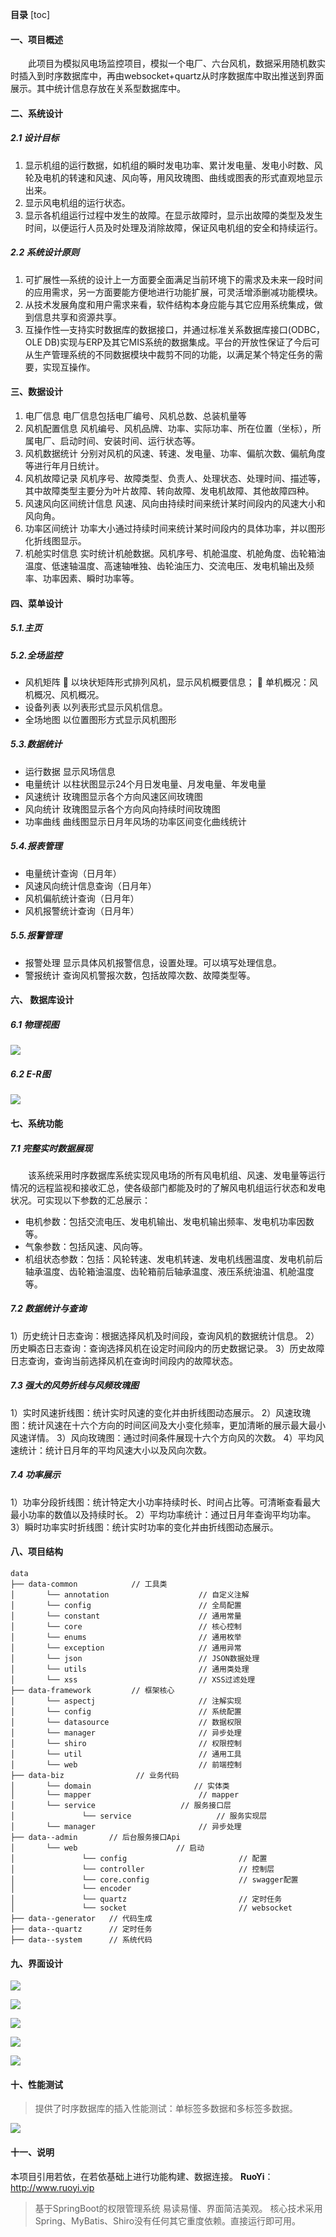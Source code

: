 **目录**
[toc]

#### 一、项目概述
&ensp;&ensp;&ensp;&ensp;此项目为模拟风电场监控项目，模拟一个电厂、六台风机，数据采用随机数实时插入到时序数据库中，再由websocket+quartz从时序数据库中取出推送到界面展示。其中统计信息存放在关系型数据库中。

#### 二、系统设计
##### 2.1 设计目标
 1. 显示机组的运行数据，如机组的瞬时发电功率、累计发电量、发电小时数、风轮及电机的转速和风速、风向等，用风玫瑰图、曲线或图表的形式直观地显示出来。
 2. 显示风电机组的运行状态。
 3. 显示各机组运行过程中发生的故障。在显示故障时，显示出故障的类型及发生时间，以便运行人员及时处理及消除故障，保证风电机组的安全和持续运行。

##### 2.2 系统设计原则
 1. 可扩展性—系统的设计上一方面要全面满足当前环境下的需求及未来一段时间的应用需求，另一方面要能方便地进行功能扩展，可灵活增添删减功能模块。
 2. 从技术发展角度和用户需求来看，软件结构本身应能与其它应用系统集成，做到信息共享和资源共享。
 3. 互操作性—支持实时数据库的数据接口，并通过标准关系数据库接口(ODBC，OLE DB)实现与ERP及其它MIS系统的数据集成。平台的开放性保证了今后可从生产管理系统的不同数据模块中裁剪不同的功能，以满足某个特定任务的需要，实现互操作。

#### 三、数据设计

 1. 电厂信息
	电厂信息包括电厂编号、风机总数、总装机量等
 2. 风机配置信息
	风机编号、风机品牌、功率、实际功率、所在位置（坐标），所属电厂、启动时间、安装时间、运行状态等。
 3. 风机数据统计
	分别对风机的风速、转速、发电量、功率、偏航次数、偏航角度等进行年月日统计。
 4. 风机故障记录
	风机序号、故障类型、负责人、处理状态、处理时间、描述等，其中故障类型主要分为叶片故障、转向故障、发电机故障、其他故障四种。
 5. 风速风向区间统计信息
	风速、风向由持续时间来统计某时间段内的风速大小和风向角。
 6. 功率区间统计
	功率大小通过持续时间来统计某时间段内的具体功率，并以图形化折线图显示。
 7. 机舱实时信息
	 实时统计机舱数据。风机序号、机舱温度、机舱角度、齿轮箱油温度、低速轴温度、高速轴唯独、齿轮油压力、交流电压、发电机输出及频率、功率因素、瞬时功率等。
	
#### 四、菜单设计
##### 5.1.主页
##### 5.2.全场监控
* 风机矩阵
	以块状矩阵形式排列风机，显示风机概要信息；
	单机概况：风机概况、风机概况。
* 设备列表
以列表形式显示风机信息。
* 全场地图
以位置图形方式显示风机图形
##### 5.3.数据统计
* 运行数据
显示风场信息
* 电量统计
以柱状图显示24个月日发电量、月发电量、年发电量
* 风速统计
玫瑰图显示各个方向风速区间玫瑰图
* 风向统计
玫瑰图显示各个方向风向持续时间玫瑰图
* 功率曲线
曲线图显示日月年风场的功率区间变化曲线统计
##### 5.4.报表管理
* 电量统计查询（日月年）
* 风速风向统计信息查询（日月年）
* 风机偏航统计查询（日月年）
* 风机报警统计查询（日月年）
	
##### 5.5.报警管理
* 报警处理
显示具体风机报警信息，设置处理。可以填写处理信息。
* 警报统计
查询风机警报次数，包括故障次数、故障类型等。

#### 六、 数据库设计
##### 6.1 物理视图
![](https://fuzui.oss-cn-shenzhen.aliyuncs.com/img/physicalDataModel.png)
##### 6.2 E-R图
![](https://fuzui.oss-cn-shenzhen.aliyuncs.com/img/winddataER.png)

#### 七、系统功能
##### 7.1 完整实时数据展现 
&ensp;&ensp;&ensp;&ensp;该系统采用时序数据库系统实现风电场的所有风电机组、风速、发电量等运行情况的远程监视和接收汇总，使各级部门都能及时的了解风电机组运行状态和发电状况。可实现以下参数的汇总展示：
* 电机参数：包括交流电压、发电机输出、发电机输出频率、发电机功率因数等。
* 气象参数：包括风速、风向等。
* 机组状态参数：包括：风轮转速、发电机转速、发电机线圈温度、发电机前后轴承温度、齿轮箱油温度、齿轮箱前后轴承温度、液压系统油温、机舱温度等。
##### 7.2 数据统计与查询
1）历史统计日志查询：根据选择风机及时间段，查询风机的数据统计信息。
2）历史瞬态日志查询：查询选择风机在设定时间段内的历史数据记录。
3）历史故障日志查询，查询当前选择风机在查询时间段内的故障状态。
##### 7.3 强大的风势折线与风频玫瑰图
1）实时风速折线图：统计实时风速的变化并由折线图动态展示。
2）风速玫瑰图：统计风速在十六个方向的时间区间及大小变化频率，更加清晰的展示最大最小风速详情。
3）风向玫瑰图：通过时间条件展现十六个方向风的次数。
4）平均风速统计：统计日月年的平均风速大小以及风向次数。

##### 7.4 功率展示
1）功率分段折线图：统计特定大小功率持续时长、时间占比等。可清晰查看最大最小功率的数值以及持续时长。
2）平均功率统计：通过日月年查询平均功率。
3）瞬时功率实时折线图：统计实时功率的变化并由折线图动态展示。

#### 八、项目结构
```
data     
├── data-common            // 工具类
│       └── annotation                    // 自定义注解
│       └── config                        // 全局配置
│       └── constant                      // 通用常量
│       └── core                          // 核心控制
│       └── enums                         // 通用枚举
│       └── exception                     // 通用异常
│       └── json                          // JSON数据处理
│       └── utils                         // 通用类处理
│       └── xss                           // XSS过滤处理
├── data-framework         // 框架核心
│       └── aspectj                       // 注解实现
│       └── config                        // 系统配置
│       └── datasource                    // 数据权限
│       └── manager                       // 异步处理
│       └── shiro                         // 权限控制
│       └── util                          // 通用工具
│       └── web                           // 前端控制
├── data-biz 				// 业务代码
│       └── domain                       // 实体类
│       └── mapper                        // mapper
│       └── service                   // 服务接口层
│       		└── service                   // 服务实现层
│       └── manager                       // 异步处理
├── data--admin       // 后台服务接口Api
│       └── web                      // 启动
│       		└── config                         // 配置
│       		└── controller                     // 控制层
│       		└── core.config                    // swagger配置
│       		└── encoder                       
│       		└── quartz                         // 定时任务
│       		└── socket                         // websocket
├── data--generator   // 代码生成
├── data--quartz      // 定时任务
├── data--system      // 系统代码

```

#### 九、界面设计
![](https://fuzui.oss-cn-shenzhen.aliyuncs.com/img/20191230172639.png)

![](https://fuzui.oss-cn-shenzhen.aliyuncs.com/img/20191230172923.png)

![](https://fuzui.oss-cn-shenzhen.aliyuncs.com/img/20191230173107.png)

![](https://fuzui.oss-cn-shenzhen.aliyuncs.com/img/20191230173207.png)


![](https://fuzui.oss-cn-shenzhen.aliyuncs.com/img/20191230174113.png)

#### 十、性能测试
>提供了时序数据库的插入性能测试：单标签多数据和多标签多数据。

![](https://fuzui.oss-cn-shenzhen.aliyuncs.com/img/20191230174524.png)

#### 十一、说明
本项目引用若依，在若依基础上进行功能构建、数据连接。
**RuoYi**：http://www.ruoyi.vip
>基于SpringBoot的权限管理系统 易读易懂、界面简洁美观。 核心技术采用Spring、MyBatis、Shiro没有任何其它重度依赖。直接运行即可用。